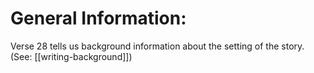 # General Information:

Verse 28 tells us background information about the setting of the story. (See: [[writing-background]])